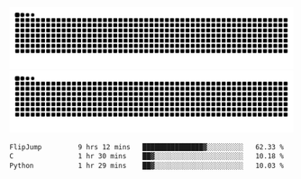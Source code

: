 ![Snake Animation](https://raw.githubusercontent.com/tomhea/tomhea/output/github-contribution-grid-snake-dark.svg#gh-dark-mode-only)
![Snake Animation](https://raw.githubusercontent.com/tomhea/tomhea/output/github-contribution-grid-snake.svg#gh-light-mode-only)

<p></p>

<!--START_SECTION:waka-->

```txt
FlipJump         9 hrs 12 mins   ███████████████▓░░░░░░░░░   62.33 %
C                1 hr 30 mins    ██▓░░░░░░░░░░░░░░░░░░░░░░   10.18 %
Python           1 hr 29 mins    ██▓░░░░░░░░░░░░░░░░░░░░░░   10.03 %
```

<!--END_SECTION:waka-->
